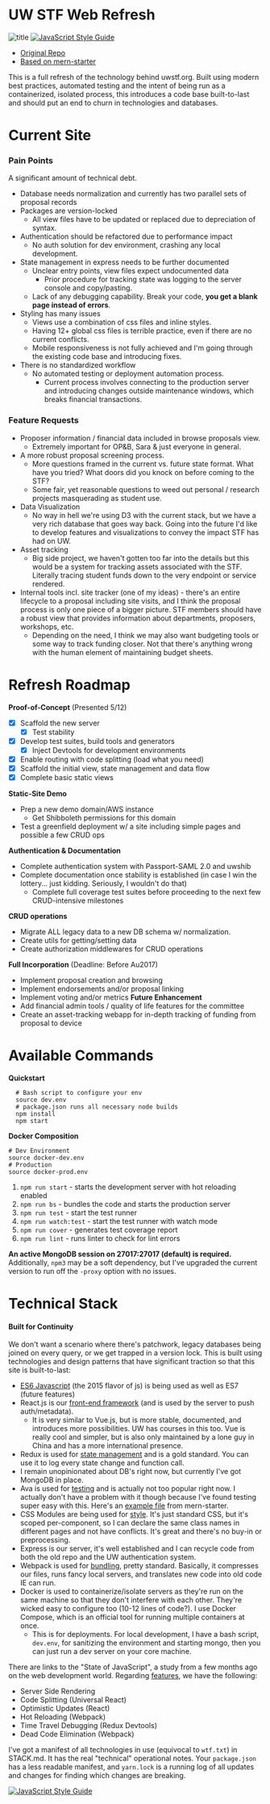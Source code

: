 # UW STF Web Refresh

![title](https://travis-ci.org/rykeller/STF-Refresh.svg?branch=v1.0.0)
[![JavaScript Style Guide](https://img.shields.io/badge/code_style-standard-brightgreen.svg)](https://standardjs.com)
- [Original Repo](https://github.com/BBKolton/STF)
- [Based on mern-starter](https://github.com/Hashnode/mern-starter)

This is a full refresh of the technology behind uwstf.org. Built using modern best practices, automated testing and the intent of being run as a containerized, isolated process, this introduces a code base built-to-last and should put an end to churn in technologies and databases.

# Current Site

### Pain Points
A significant amount of technical debt.

- Database needs normalization and currently has two parallel sets of proposal records
- Packages are version-locked
  - All view files have to be updated or replaced due to depreciation of syntax.
- Authentication should be refactored due to performance impact
  - No auth solution for dev environment, crashing any local development.
- State management in express needs to be further documented
  - Unclear entry points, view files expect undocumented data
    - Prior procedure for tracking state was logging to the server console and copy/pasting.
  - Lack of any debugging capability. Break your code, **you get a blank page instead of errors**.
- Styling has many issues
  - Views use a combination of css files and inline styles.
  - Having 12+ global css files is terrible practice, even if there are no current conflicts.
  - Mobile responsiveness is not fully achieved and I'm going through the existing code base and introducing fixes.
- There is no standardized workflow
  - No automated testing or deployment automation process.
    - Current process involves connecting to the production server and introducing changes outside maintenance windows, which breaks financial transactions.

### Feature Requests

- Proposer information / financial data included in browse proposals view.
  - Extremely important for OP&B, Sara & just everyone in general.
- A more robust proposal screening process.
  - More questions framed in the current vs. future state format. What have you tried? What doors did you knock on before coming to the STF?
  - Some fair, yet reasonable questions to weed out personal / research projects masquerading as student use.
- Data Visualization
  - No way in hell we're using D3 with the current stack, but we have a very rich database that goes way back. Going into the future I'd like to develop features and visualizations to convey the impact STF has had on UW.
- Asset tracking
  - Big side project, we haven't gotten too far into the details but this would be a system for tracking assets associated with the STF. Literally tracing student funds down to the very endpoint or service rendered.
- Internal tools incl. site tracker (one of my ideas) - there's an entire lifecycle to a proposal including site visits, and I think the proposal process is only one piece of a bigger picture. STF members should have a robust view that provides information about departments, proposers, workshops, etc.
  - Depending on the need, I think we may also want budgeting tools or some way to track funding closer. Not that there's anything wrong with the human element of maintaining budget sheets.

# Refresh Roadmap

**Proof-of-Concept** (Presented 5/12)
- [x] Scaffold the new server
  - [x] Test stability
- [x] Develop test suites, build tools and generators
  - [x] Inject Devtools for development environments
- [x] Enable routing with code splitting (load what you need)
- [x] Scaffold the initial view, state management and data flow
- [x] Complete basic static views

**Static-Site Demo**
- Prep a new demo domain/AWS instance
  - Get Shibboleth permissions for this domain
- Test a greenfield deployment w/ a site including simple pages and possible a few CRUD ops

**Authentication & Documentation**
- Complete authentication system with Passport-SAML 2.0 and uwshib
- Complete documentation once stability is established (in case I win the lottery... just kidding. Seriously, I wouldn't do that)
  - Complete full coverage test suites before proceeding to the next few CRUD-intensive milestones

**CRUD operations**
- Migrate ALL legacy data to a new DB schema w/ normalization.
- Create utils for getting/setting data
- Create authorization middlewares for CRUD operations

**Full Incorporation**
(Deadline: Before Au2017)
- Implement proposal creation and browsing
- Implement endorsements and/or proposal linking
- Implement voting and/or metrics
**Future Enhancement**
- Add financial admin tools / quality of life features for the committee
- Create an asset-tracking webapp for in-depth tracking of funding from proposal to device

# Available Commands

**Quickstart**
```
  # Bash script to configure your env
  source dev.env
  # package.json runs all necessary node builds
  npm install
  npm start
```

**Docker Composition**
```
# Dev Environment
source docker-dev.env
# Production
source docker-prod.env
```

1. `npm run start` - starts the development server with hot reloading enabled
2. `npm run bs` - bundles the code and starts the production server
3. `npm run test` - start the test runner
4. `npm run watch:test` - start the test runner with watch mode
5. `npm run cover` - generates test coverage report
6. `npm run lint` - runs linter to check for lint errors

**An active MongoDB session on 27017:27017 (default) is required.** Additionally, `npm3` may be a soft dependency, but I've upgraded the current version to run off the `-proxy` option with no issues.

# Technical Stack

#### Built for Continuity
We don't want a scenario where there's patchwork, legacy databases being joined on every query, or we get trapped in a version lock. This is built using technologies and design patterns that have significant traction so that this site is built-to-last:
- [ES6 Javascript](http://stateofjs.com/2016/flavors/) (the 2015 flavor of js) is being used as well as ES7 (future features)
- React.js is our [front-end framework](http://stateofjs.com/2016/frontend/) (and is used by the server to push auth/metadata).
  - It is very similar to Vue.js, but is more stable, documented, and introduces more possibilities. UW has courses in this too. Vue is really cool and simpler, but is also only maintained by a lone guy in China and has a more international presence.
- Redux is used for [state management](http://stateofjs.com/2016/statemanagement/) and is a gold standard. You can use it to log every state change and function call.
- I remain unopinionated about DB's right now, but currently I've got MongoDB in place.
- Ava is used for [testing](http://stateofjs.com/2016/testing/) and is actually not too popular right now. I actually don't have a problem with it though because I've found testing super easy with this. Here's an [example file](https://github.com/Hashnode/mern-starter/blob/master/client/modules/App/__tests__/App.spec.js) from mern-starter.
- CSS Modules are being used for [style](http://stateofjs.com/2016/css/). It's just standard CSS, but it's scoped per-component, so I can declare the same class names in different pages and not have conflicts. It's great and there's no buy-in or preprocessing.
- Express is our server, it's well established and I can recycle code from both the old repo and the UW authentication system.
- Webpack is used for [bundling](http://stateofjs.com/2016/buildtools/), pretty standard. Basically, it compresses our files, runs fancy local servers, and translates new code into old code IE can run.
- Docker is used to containerize/isolate servers as they're run on the same machine so that they don't interfere with each other. They're wicked easy to configure too (10-12 lines of code?). I use Docker Compose, which is an official tool for running multiple containers at once.
  - This is for deployments. For local development, I have a bash script, `dev.env`, for sanitizing the environment and starting mongo, then you can just run a dev server on your core machine.

There are links to the "State of JavaScript", a study from a few months ago on the web development world. Regarding [features](http://stateofjs.com/2016/features/), we have the following:
- Server Side Rendering
- Code Splitting (Universal React)
- Optimistic Updates (React)
- Hot Reloading (Webpack)
- Time Travel Debugging (Redux Devtools)
- Dead Code Elimination (Webpack)

I've got a manifest of all technologies in use (equivocal to `wtf.txt`) in STACK.md. It has the real "technical" operational notes. Your `package.json` has a less readable manifest, and `yarn.lock` is a running log of all updates and changes for finding which changes are breaking.

[![JavaScript Style Guide](https://cdn.rawgit.com/feross/standard/master/badge.svg)](https://github.com/feross/standard)
